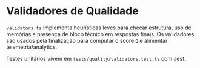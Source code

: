 # Validadores de Qualidade

`validators.ts` implementa heurísticas leves para checar estrutura, uso de memórias e presença de bloco técnico em respostas finais. Os validadores são usados pela finalização para computar o score `Q` e alimentar telemetria/analytics.

Testes unitários vivem em `tests/quality/validators.test.ts` com Jest.
